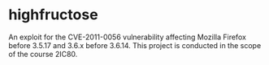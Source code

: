 # highfructose
An exploit for the CVE-2011-0056 vulnerability affecting Mozilla Firefox before 3.5.17 and 3.6.x before 3.6.14. This project is conducted in the scope of the course 2IC80.

